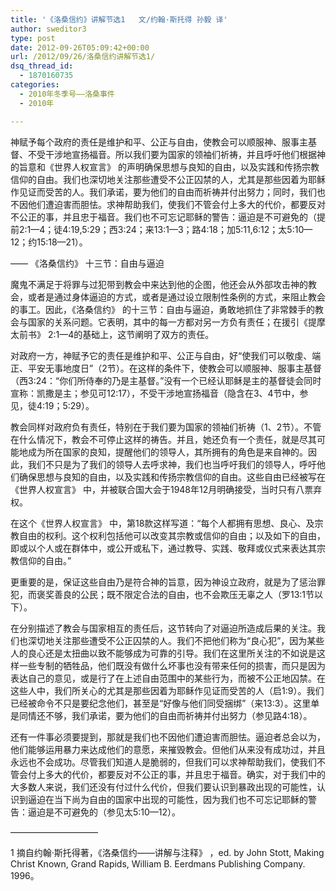 ```yaml
---
title: '《洛桑信约》讲解节选1   文/约翰·斯托得 孙毅 译'
author: sweditor3
type: post
date: 2012-09-26T05:09:42+00:00
url: /2012/09/26/洛桑信约讲解节选1/
dsq_thread_id:
  - 1870160735
categories:
  - 2010年冬季号——洛桑事件
  - 2010年

---
```

神赋予每个政府的责任是维护和平、公正与自由，使教会可以顺服神、服事主基督、不受干涉地宣扬福音。所以我们要为国家的领袖们祈祷，并且呼吁他们根据神的旨意和《世界人权宣言》 的声明确保思想与良知的自由，以及实践和传扬宗教信仰的自由。我们也深切地关注那些遭受不公正囚禁的人，尤其是那些因着为耶稣作见证而受苦的人。我们承诺，要为他们的自由而祈祷并付出努力；同时，我们也不因他们遭迫害而胆怯。求神帮助我们，使我们不管会付上多大的代价，都要反对不公正的事，并且忠于福音。我们也不可忘记耶稣的警告：逼迫是不可避免的（提前2:1—4；徒4:19,5:29；西3:24；来13:1—3；路4:18；加5:11,6:12；太5:10—12；约15:18—21）。
  
—— 《洛桑信约》 十三节：自由与逼迫

魔鬼不满足于将罪与过犯带到教会中来达到他的企图，他还会从外部攻击神的教会，或者是通过身体逼迫的方式，或者是通过设立限制性条例的方式，来阻止教会的事工。因此，《洛桑信约》 的十三节：自由与逼迫，勇敢地抓住了非常棘手的教会与国家的关系问题。它表明，其中的每一方都对另一方负有责任；在援引《提摩太前书》 2:1—4的基础上，这节阐明了双方的责任。
  
对政府一方，神赋予它的责任是维护和平、公正与自由，好“使我们可以敬虔、端正、平安无事地度日”（2节）。在这样的条件下，使教会可以顺服神、服事主基督（西3:24：“你们所侍奉的乃是主基督。”没有一个已经认耶稣是主的基督徒会同时宣称：凯撒是主；参见可12:17），不受干涉地宣扬福音（隐含在3、4节中，参见，徒4:19；5:29）。
  
教会同样对政府负有责任，特别在于我们要为国家的领袖们祈祷（1、2节）。不管在什么情况下，教会不可停止这样的祷告。并且，她还负有一个责任，就是尽其可能地成为所在国家的良知，提醒他们的领导人，其所拥有的角色是来自神的。因此，我们不只是为了我们的领导人去呼求神，我们也当呼吁我们的领导人，呼吁他们确保思想与良知的自由，以及实践和传扬宗教信仰的自由。这些自由已经被写在《世界人权宣言》 中，并被联合国大会于1948年12月明确接受，当时只有八票弃权。
  
在这个《世界人权宣言》 中，第18款这样写道：“每个人都拥有思想、良心、及宗教自由的权利。这个权利包括他可以改变其宗教或信仰的自由；以及如下的自由，即或以个人或在群体中，或公开或私下，通过教导、实践、敬拜或仪式来表达其宗教信仰的自由。”
  
更重要的是，保证这些自由乃是符合神的旨意，因为神设立政府，就是为了惩治罪犯，而褒奖善良的公民；既不限定合法的自由，也不会欺压无辜之人（罗13:1节以下）。
  
在分别描述了教会与国家相互的责任后，这节转向了对逼迫所造成后果的关注。我们也深切地关注那些遭受不公正囚禁的人。我们不把他们称为“良心犯”，因为某些人的良心还是太扭曲以致不能够成为可靠的引导。我们在这里所关注的不如说是这样一些专制的牺牲品，他们既没有做什么坏事也没有带来任何的损害，而只是因为表达自己的意见，或是行了在上述自由范围中的某些行为，而被不公正地囚禁。在这些人中，我们所关心的尤其是那些因着为耶稣作见证而受苦的人（启1:9）。我们已经被命令不只是要纪念他们，甚至是“好像与他们同受捆绑”（来13:3）。这里单是同情还不够，我们承诺，要为他们的自由而祈祷并付出努力（参见路4:18）。
  
还有一件事必须要提到，那就是我们也不因他们遭迫害而胆怯。逼迫者总会以为，他们能够运用暴力来达成他们的意愿，来摧毁教会。但他们从来没有成功过，并且永远也不会成功。尽管我们知道人是脆弱的，但我们可以求神帮助我们，使我们不管会付上多大的代价，都要反对不公正的事，并且忠于福音。确实，对于我们中的大多数人来说，我们还没有付过什么代价，但我们要认识到暴政出现的可能性，认识到逼迫在当下尚为自由的国家中出现的可能性，因为我们也不可忘记耶稣的警告：逼迫是不可避免的（参见太5:10—12）。

——————————

1 摘自约翰·斯托得著，《洛桑信约——讲解与注释》 ，ed. by John Stott, Making Christ Known, Grand Rapids, William B. Eerdmans Publishing Company. 1996。